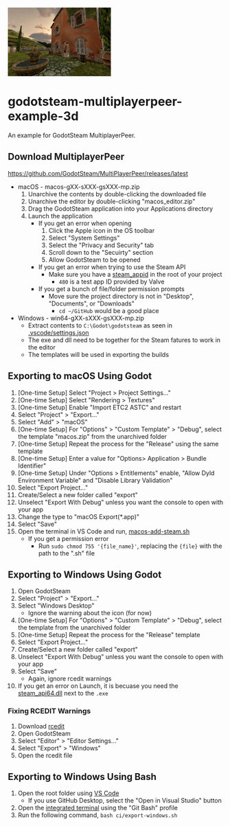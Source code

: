 ![Thumbnail](/ci/thumbnail.png)

# godotsteam-multiplayerpeer-example-3d
An example for GodotSteam MultiplayerPeer.

## Download MultiplayerPeer
https://github.com/GodotSteam/MultiPlayerPeer/releases/latest
- macOS - macos-gXX-sXXX-gsXXX-mp.zip
    1. Unarchive the contents by double-clicking the downloaded file
    1. Unarchive the editor by double-clicking "macos_editor.zip"
    1. Drag the GodotSteam application into your Applications directory
    1. Launch the application
        - If you get an error when opening
            1. Click the Apple icon in the OS toolbar
            1. Select "System Settings"
            1. Select the "Privacy and Security" tab
            1. Scroll down to the "Secuirty" section
            1. Allow GodotSteam to be opened
        - If you get an error when trying to use the Steam API
            - Make sure you have a [steam_appid](steam_appid.txt) in the root of your project
                - `480` is a test app ID provided by Valve
        - If you get a bunch of file/folder permission prompts
            - Move sure the project directory is not in "Desktop", "Documents", or "Downloads"
                - `cd ~/GitHub` would be a good place
- Windows - win64-gXX-sXXX-gsXXX-mp.zip
    - Extract contents to `C:\Godot\godotsteam` as seen in [.vscode/settings.json](.vscode/settings.json)
    - The exe and dll need to be together for the Steam fatures to work in the editor
    - The templates will be used in exporting the builds

## Exporting to macOS Using Godot
1. [One-time Setup] Select "Project > Project Settings..."
1. [One-time Setup] Select "Rendering > Textures"
1. [One-time Setup] Enable "Import ETC2 ASTC" and restart
1. Select "Project" > "Export..."
1. Select "Add" > "macOS"
1. [One-time Setup] For "Options" > "Custom Template" > "Debug", select the template "macos.zip" from the unarchived folder
1. [One-time Setup] Repeat the process for the "Release" using the same template
1. [One-time Setup] Enter a value for "Options> Application > Bundle Identifier"
1. [One-time Setup] Under "Options > Entitlements" enable, "Allow Dyld Environment Variable" and "Disable Library Validation"
1. Select "Export Project..."
1. Create/Select a new folder called "export"
1. Unselect "Export With Debug" unless you want the console to open with your app
1. Change the type to "macOS Export(*.app)"
1. Select "Save"
1. Open the terminal in VS Code and run, [macos-add-steam.sh](ci/macos-add-steam.sh)
    - If you get a permission error
        - Run `sudo chmod 755 '{file_name}'`, replacing the `{file}` with the path to the ".sh" file

## Exporting to Windows Using Godot
1. Open GodotSteam
1. Select "Project" > "Export..."
1. Select "Windows Desktop"
    - Ignore the warning about the icon (for now)
1. [One-time Setup] For "Options" > "Custom Template" > "Debug", select the template from the unarchived folder
1. [One-time Setup] Repeat the process for the "Release" template
1. Select "Export Project..."
1. Create/Select a new folder called "export"
1. Unselect "Export With Debug" unless you want the console to open with your app
1. Select "Save"
    - Again, ignore rcedit warnings
1. If you get an error on Launch, it is becuase you need the [steam_api64.dll](export/steam_api64.dll) next to the `.exe`

### Fixing RCEDIT Warnings
1. Download [rcedit](https://github.com/electron/rcedit/releases)
1. Open GodotSteam
1. Select "Editor" > "Editor Settings..."
1. Select "Export" > "Windows"
1. Open the rcedit file

## Exporting to Windows Using Bash
1. Open the root folder using [VS Code](https://code.visualstudio.com/)
	- If you use GitHub Desktop, select the "Open in Visual Studio" button
1. Open the [integrated terminal](https://code.visualstudio.com/docs/editor/integrated-terminal) using the "Git Bash" profile
1. Run the following command, `bash ci/export-windows.sh`
